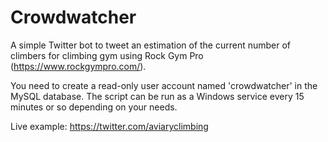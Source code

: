 # Crowdwatcher
A simple Twitter bot to tweet an estimation of the current number of climbers for climbing gym using Rock Gym Pro (https://www.rockgympro.com/).

You need to create a read-only user account named 'crowdwatcher' in the MySQL database. The script can be run as a Windows service every 15 minutes or so depending on your needs.

Live example: https://twitter.com/aviaryclimbing
